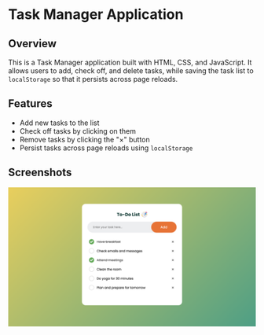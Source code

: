# Task Manager Application

## Overview

This is a Task Manager application built with HTML, CSS, and JavaScript. It allows users to add, check off, and delete tasks, while saving the task list to `localStorage` so that it persists across page reloads.

## Features

- Add new tasks to the list
- Check off tasks by clicking on them
- Remove tasks by clicking the "×" button
- Persist tasks across page reloads using `localStorage`

## Screenshots
![screenshot](screenshots/screenshot_1.png)


